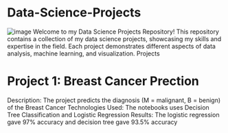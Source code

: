 # Data-Science-Projects

![image](https://github.com/mukeshkumarsoni4/Data-Science-Projects/assets/91667434/53421d56-60de-4cd7-9ed9-0e8d47bfcd6d)
Welcome to my Data Science Projects Repository! This repository contains a collection of my data science projects, showcasing my skills and expertise in the field. Each project demonstrates different aspects of data analysis, machine learning, and visualization.
Projects
# Project 1: Breast Cancer Prection
Description: The project predicts the diagnosis (M = malignant, B = benign) of the Breast Cancer
Technologies Used: The notebooks uses Decision Tree Classification and Logistic Regression
Results: The logistic regression gave 97% accuracy and decision tree gave 93.5% accuracy
